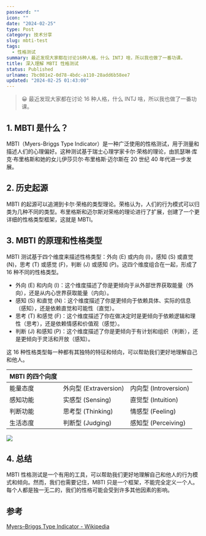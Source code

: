 ```yaml
---
password: ""
icon: ""
date: "2024-02-25"
type: Post
category: 技术分享
slug: mbti-test
tags:
  - 性格测试
summary: 最近发现大家都在讨论16种人格，什么 INTJ 啥，所以我也做了一番功课。
title: 深入理解 MBTI 性格测试
status: Published
urlname: 7bc081e2-0d78-4bdc-a110-28add6b58ee7
updated: "2024-02-25 01:43:00"
---
```


> 😀 最近发现大家都在讨论 16 种人格，什么 INTJ 啥，所以我也做了一番功课。

## **1. MBTI 是什么？**

MBTI（Myers-Briggs Type Indicator）是一种广泛使用的性格测试，用于测量和描述人们的心理偏好。这种测试基于瑞士心理学家卡尔·荣格的理论，由凯瑟琳·库克·布里格斯和她的女儿伊莎贝尔·布里格斯·迈尔斯在 20 世纪 40 年代进一步发展。

## **2. 历史起源**

MBTI 的起源可以追溯到卡尔·荣格的类型理论。荣格认为，人们的行为模式可以归类为几种不同的类型。布里格斯和迈尔斯对荣格的理论进行了扩展，创建了一个更详细的性格类型框架，这就是 MBTI。

## **3. MBTI 的原理和性格类型**

MBTI 测试基于四个维度来描述性格类型：外向 (E) 或内向 (I)，感知 (S) 或直觉 (N)，思考 (T) 或感觉 (F)，判断 (J) 或感知 (P)。这四个维度组合在一起，形成了 16 种不同的性格类型。

- 外向 (E) 和内向 (I)：这个维度描述了你是更倾向于从外部世界获取能量（外向），还是从内心世界获取能量（内向）。
- 感知 (S) 和直觉 (N)：这个维度描述了你是更倾向于依赖具体、实际的信息（感知），还是依赖直觉和可能性（直觉）。
- 思考 (T) 和感觉 (F)：这个维度描述了你在做决定时是更倾向于依赖逻辑和理性（思考），还是依赖情感和价值观（感觉）。
- 判断 (J) 和感知 (P)：这个维度描述了你是更倾向于有计划和组织（判断），还是更倾向于灵活和开放（感知）。

这 16 种性格类型每一种都有其独特的特征和倾向，可以帮助我们更好地理解自己和他人。

| MBTI 的四个向度 |                       |                       |
| --------------- | --------------------- | --------------------- |
| 能量态度        | 外向型 (Extraversion) | 内向型 (Introversion) |
| 感知功能        | 实感型 (Sensing)      | 直觉型 (Intuition)    |
| 判断功能        | 思考型 (Thinking)     | 情感型 (Feeling)      |
| 生活态度        | 判断型 (Judging)      | 感知型 (Perceiving)   |

![](https://image.kuangyichen.com/image/my_note/202402241059789.png)

## **4. 总结**

MBTI 性格测试是一个有用的工具，可以帮助我们更好地理解自己和他人的行为模式和倾向。然而，我们也需要记住，MBTI 只是一个框架，不能完全定义一个人。每个人都是独一无二的，我们的性格可能会受到许多其他因素的影响。

## **参考**

[Myers–Briggs Type Indicator - Wikipedia](https://en.wikipedia.org/wiki/Myers%E2%80%93Briggs_Type_Indicator)
